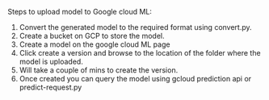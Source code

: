 Steps to upload model to Google cloud ML:

1. Convert the generated model to the required format using convert.py.
2. Create a bucket on GCP to store the model.
3. Create a model on the google cloud ML page
4. Click create a version and browse to the location of the folder where the model is uploaded.
5. Will take a couple of mins to create the version.
6. Once created you can query the model using gcloud prediction api or predict-request.py
